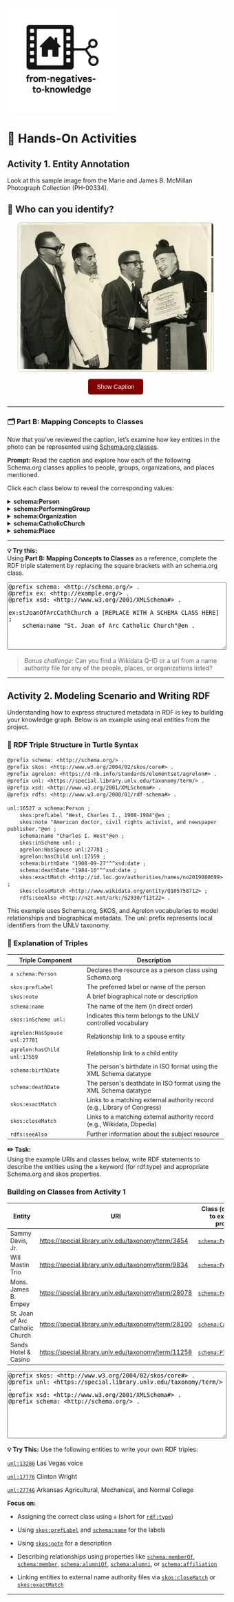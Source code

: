 <link rel="stylesheet" href="style.css">

<p align="left">
  <a href="https://darnellemelvin.github.io/from-negatives-to-knowledge">
    <img src="assets/images/negative2nodeInverse_logo.png" alt="Home" style="height: 250px;">
  </a>
</p>

# 🧠 Hands-On Activities

## Activity 1. Entity Annotation
Look at this sample image from the Marie and James B. McMillan Photograph Collection (PH-00334).  

## 👀 Who can you identify?

<div style="text-align: center; margin-bottom: 1em;">
  <img id="activityImage" src="assets/images/ohr000452.jpg" alt="Historic Westside photo" style="max-width: 90%; border: 1px solid #ccc; border-radius: 8px;">
</div>

<div style="text-align: center; margin-bottom: 2em;">
  <button id="showButton" onclick="showCaption()" style="padding: 10px 20px; font-size: 1em; background-color: #810100; color: white; border: none; border-radius: 5px; cursor: pointer;">
    Show Caption
  </button>

  <button id="hideButton" onclick="hideCaption()" style="display: none; padding: 10px 20px; font-size: 1em; background-color: #555; color: white; border: none; border-radius: 5px; cursor: pointer;">
    Hide Caption
  </button>
</div>

<div id="captionBox" style="display: none; text-align: center; background: #f9f9f9; padding: 1em; border: 1px solid #ccc; border-radius: 8px; max-width: 80%; margin: auto;">
  <p><strong>Caption</strong>: Transcribed from attachment on the back of the photo: "Sands Hotel before 1962 left to right Dr. James B. McMillan, Dr. Charles I. West, Sammy Davis, Jr., Mons. James B. Empey, Pastor of St. Joan of Arc Catholic Church. Presenting an "Award of Merit and honorary fellowship" to Sammy Davis, Jr. and Will Mastin Trio from the George Washington Carver Memorial Institute of Washington, D. C. for outstanding contributions to the arts, humanities, and better race relations."

    
Sands Hotel and Casino: 3355 Las Vegas Boulevard South</p> 

<p><strong>Citation</strong>: ohr000452. Marie and James B. McMillan Photograph Collection, 1900-1994. PH-00334. Special Collections and Archives, University Libraries, University of Nevada, Las Vegas. Las Vegas, Nevada. <a href="http://n2t.net/ark:/62930/d1959g30x" target="_blank">http://n2t.net/ark:/62930/d1959g30x</a></p>
</div>

<script>
  function showCaption() {
    document.getElementById('captionBox').style.display = 'block';
    document.getElementById('showButton').style.display = 'none';
    document.getElementById('hideButton').style.display = 'inline-block';
  }

  function hideCaption() {
    document.getElementById('captionBox').style.display = 'none';
    document.getElementById('showButton').style.display = 'inline-block';
    document.getElementById('hideButton').style.display = 'none';
  }
</script>

---

### 🗂 Part B: Mapping Concepts to Classes

Now that you’ve reviewed the caption, let’s examine how key entities in the photo can be represented using <a href="https://schema.org/docs/full.html" target="_blank">Schema.org classes</a>.  

**Prompt:** Read the caption and explore how each of the following Schema.org classes applies to people, groups, organizations, and places mentioned.

Click each class below to reveal the corresponding values:

<details>
<summary><strong>schema:Person</strong></summary>

<ul>
  <li>Dr. James B. McMillan</li>
  <li>Dr. Charles I. West</li>
  <li>Sammy Davis, Jr.</li>
  <li>Mons. James B. Empey</li>
</ul>
</details>

<details>
<summary><strong>schema:PerformingGroup</strong></summary>

<ul>
  <li>Will Mastin Trio</li>
</ul>
</details>

<details>
<summary><strong>schema:Organization</strong></summary>

<ul>
  <li>George Washington Carver Memorial Institute</li>
</ul>
</details>

<details>
<summary><strong>schema:CatholicChurch</strong></summary>

<ul>
  <li>St. Joan of Arc Catholic Church</li>
</ul>
</details>

<details>
<summary><strong>schema:Place</strong></summary>

<ul>
  <li>Sands Hotel and Casino (3355 Las Vegas Boulevard South)</li>
</ul>
</details>

---

**💡 Try this:**  
Using <strong>Part B: Mapping Concepts to Classes</strong> as a reference, complete the RDF triple statement by replacing the square brackets with an schema.org class.  

<textarea rows="10" style="width:100%; font-family: monospace;">
@prefix schema: <http://schema.org/> .
@prefix ex: <http://example.org/> .
@prefix xsd: <http://www.w3.org/2001/XMLSchema#> .
  
ex:stJoanOfArcCathChurch a [REPLACE WITH A SCHEMA CLASS HERE] ;
    schema:name "St. Joan of Arc Catholic Church"@en .

    
</textarea>

> _Bonus challenge:_ Can you find a Wikidata Q-ID or a uri from a name authority file for any of the people, places, or organizations listed?



---

## Activity 2. Modeling Scenario and Writing RDF
Understanding how to express structured metadata in RDF is key to building your knowledge graph. Below is an example using real entities from the project.

### 📄 RDF Triple Structure in Turtle Syntax

```turtle
@prefix schema: <http://schema.org/> .
@prefix skos: <http://www.w3.org/2004/02/skos/core#> .
@prefix agrelon: <https://d-nb.info/standards/elementset/agrelon#> .
@prefix unl: <https://special.library.unlv.edu/taxonomy/term/> .
@prefix xsd: <http://www.w3.org/2001/XMLSchema#> .
@prefix rdfs: <http://www.w3.org/2000/01/rdf-schema#> .

unl:16527 a schema:Person ;
    skos:prefLabel "West, Charles I., 1908-1984"@en ;
    skos:note "American doctor, civil rights activist, and newspaper publisher."@en ;
    schema:name "Charles I. West"@en ;
    skos:inScheme unl: ;
    agrelon:HasSpouse unl:27781 ;
    agrelon:hasChild unl:17559 ;
    schema:birthDate "1908-09-27"^^xsd:date ;    
    schema:deathDate "1984-10"^^xsd:date ;
    skos:exactMatch <http://id.loc.gov/authorities/names/no2019080699> ;
    skos:closeMatch <http://www.wikidata.org/entity/Q105758712> ;
    rdfs:seeAlso <http://n2t.net/ark:/62930/f13t22> .
```
This example uses Schema.org, SKOS, and Agrelon vocabularies to model relationships and biographical metadata. The unl: prefix represents local identifiers from the UNLV taxonomy.  

### 🧾 Explanation of Triples

| Triple Component              | Description                                                               |
| ----------------------------- | ------------------------------------------------------------------------- |
| `a schema:Person`             | Declares the resource as a person class using Schema.org                  |
| `skos:prefLabel`              | The preferred label or name of the person                                 |
| `skos:note`                   | A brief biographical note or description                                  |
| `schema:name`                 | The name of the item (in direct order)                                    |
| `skos:inScheme unl:`          | Indicates this term belongs to the UNLV controlled vocabulary             |
| `agrelon:HasSpouse unl:27781` | Relationship link to a spouse entity                                      |
| `agrelon:hasChild unl:17559`  | Relationship link to a child entity                                       |
| `schema:birthDate`            | The person's birthdate in ISO format using the XML Schema datatype        |
| `schema:deathDate`            | The person's deathdate in ISO format using the XML Schema datatype        |
| `skos:exactMatch`             | Links to a matching external authority record (e.g., Library of Congress) |
| `skos:closeMatch`             | Links to a matching external authority record (e.g., Wikidata, Dbpedia)   |
| `rdfs:seeAlso`                | Further information about the subject resource                            |

**✏️ Task:**    
Using the example URIs and classes below, write RDF statements to describe the entities using the `a` keyword (for rdf:type) and appropriate Schema.org and skos properties.

### Building on Classes from Activity 1

| Entity                                      | URI                                                   | Class (click on Class to explore their properties)                                                                                           |
| ------------------------------------------- | -----------------------------------------------------------------------------------------------------------------------  | ------------------------------------------------------------------------- |
| Sammy Davis, Jr.                            | <a href="https://special.library.unlv.edu/taxonomy/term/3454" target="_blank">https://special.library.unlv.edu/taxonomy/term/3454</a>    | <a href="https://schema.org/Person" target="_blank">`schema:Person`</a>                   |
| Will Mastin Trio                            | <a href="https://special.library.unlv.edu/taxonomy/term/9834" target="_blank">https://special.library.unlv.edu/taxonomy/term/9834</a>    | <a href="https://schema.org/PerformingGroup" target="_blank">`schema:PerformingGroup`</a> |
| Mons. James B. Empey                        | <a href="https://special.library.unlv.edu/taxonomy/term/28078" target="_blank">https://special.library.unlv.edu/taxonomy/term/28078</a>  | <a href="https://schema.org/Person" target="_blank">`schema:Person`</a>                   |
| St. Joan of Arc Catholic Church             | <a href="https://special.library.unlv.edu/taxonomy/term/28100" target="_blank">https://special.library.unlv.edu/taxonomy/term/28100</a>  | <a href="https://schema.org/CatholicChurch" target="_blank">`schema:CatholicChurch`</a>   |
| Sands Hotel & Casino                        | <a href="https://special.library.unlv.edu/taxonomy/term/11258" target="_blank">https://special.library.unlv.edu/taxonomy/term/11258</a>  | <a href="https://schema.org/Place" target="_blank">`schema:Place`</a>                     |

<textarea rows="10" style="width:100%; font-family: monospace;">
@prefix skos: <http://www.w3.org/2004/02/skos/core#> .
@prefix unl: <https://special.library.unlv.edu/taxonomy/term/> .
@prefix xsd: <http://www.w3.org/2001/XMLSchema#> .
@prefix schema: <http://schema.org/> .
  

</textarea>

**💡 Try This:**
Use the following entities to write your own RDF triples:

<a href="https://special.library.unlv.edu/taxonomy/term/13280" target="_blank">`unl:13280`</a> Las Vegas voice  

<a href="https://special.library.unlv.edu/taxonomy/term/17776" target="_blank">`unl:17776`</a> Clinton Wright  

<a href="https://special.library.unlv.edu/taxonomy/term/27746" target="_blank">`unl:27746`</a> Arkansas Agricultural, Mechanical, and Normal College  

**Focus on:**

* Assigning the correct class using `a` (short for <a href="https://www.w3.org/TR/rdf-schema/#ch_type" target="_blank">`rdf:type`</a>)

* Using <a href="https://www.w3.org/2009/08/skos-reference/skos.html#prefLabel" target="_blank">`skos:prefLabel`</a> and <a href="https://schema.org/name" target="_blank">`schema:name`</a> for the labels

* Using <a href="https://www.w3.org/2009/08/skos-reference/skos.html#note" target="_blank">`skos:note`</a> for a description

* Describing relationships using properties like <a href="https://schema.org/memberOf" target="_blank">`schema:memberOf`</a>, <a href="https://schema.org/member" target="_blank">`schema:member`</a>, <a href="https://schema.org/alumniOf" target="_blank">`schema:alumniOf`</a>, <a href="https://schema.org/alumni" target="_blank">`schema:alumni`</a>,  or <a href="https://schema.org/affiliation" target="_blank">`schema:affiliation`</a>

* Linking entities to external name authority files via <a href="https://www.w3.org/2009/08/skos-reference/skos.html#closeMatch" target="_blank">`skos:closeMatch`</a> or <a href="https://www.w3.org/2009/08/skos-reference/skos.html#exactMatch" target="_blank">`skos:exactMatch` 

--- 

